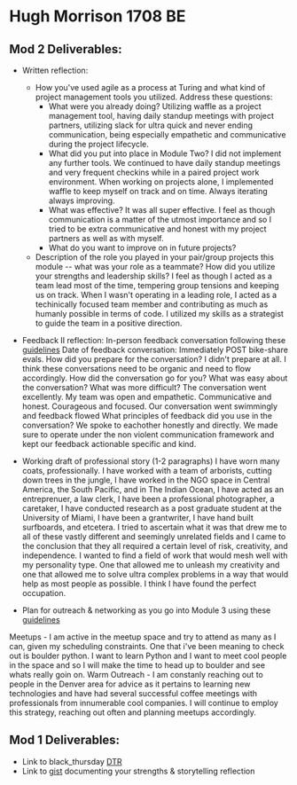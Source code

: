 # Hugh Morrison 1708 BE
## Mod 2 Deliverables:
* Written reflection:
  * How you've used agile as a process at Turing and what kind of project management tools you utilized. Address these questions:
    * What were you already doing?
    Utilizing waffle as a project management tool, having daily standup meetings with project partners, utilizing slack for ultra quick and never ending communication, being especially empathetic and communicative during the project lifecycle.
    * What did you put into place in Module Two?
    I did not implement any further tools. We continued to have daily standup meetings and very frequent checkins while in a paired project work environment. When working on projects alone, I implemented waffle to keep myself on track and on time. Always iterating always improving.
    * What was effective?
    It was all super effective. I feel as though communication is a matter of the utmost importance and so I tried to be extra communicative and honest with my project partners as well as with myself. 
    * What do you want to improve on in future projects?
  * Description of the role you played in your pair/group projects this module -- what was your role as a teammate? How did you utilize your strengths and leadership skills?
  I feel as though I acted as a team lead most of the time, tempering group tensions and keeping us on track. When I wasn't operating in a leading role, I acted as a techinically focused team member and contributing as much as humanly possible in terms of code. I utilized my skills as a strategist to guide the team in a positive direction. 
* Feedback II reflection: In-person feedback conversation following these [guidelines](https://github.com/turingschool/career-development-curriculum/blob/master/module_two/feedback_conversation_reflection_guidelines.md)
Date of feedback conversation: Immediately POST bike-share evals.
How did you prepare for the conversation? I didn't prepare at all. I think these conversations need to be organic and need to flow accordingly. 
How did the conversation go for you? What was easy about the conversation? What was more difficult?
The conversation went excellently. My team was open and empathetic. Communicative and honest. Courageous and focused. Our conversation went swimmingly and feedback flowed 
What principles of feedback did you use in the conversation?
We spoke to eachother honestly and directly. We made sure to operate under the non violent communication framework and kept our feedback actionable specific and kind.

* Working draft of professional story (1-2 paragraphs)
I have worn many coats, professionally. I have worked with a team of arborists, cutting down trees in the jungle, I have worked in the NGO space in Central America, the South Pacific, and in The Indian Ocean, I have acted as an entreprenuer, a law clerk, I have been a professional photographer, a caretaker, I have conducted research as a post graduate student at the University of Miami, I have been a grantwriter, I have hand built surfboards, and etcetera. I tried to ascertain what it was that drew me to all of these vastly different and seemingly unrelated fields and I came to the conclusion that they all required a certain level of risk, creativity, and independence. I wanted to find a field of work that would mesh well with my personality type. One that allowed me to unleash my creativity and one that allowed me to solve ultra complex problems in a way that would help as most people as possible. I think I have found the perfect occupation.

* Plan for outreach & networking as you go into Module 3 using these [guidelines](https://github.com/turingschool/career-development-curriculum/blob/master/module_two/outreach_networking_guidelines.md)

Meetups - I am active in the meetup space and try to attend as many as I can, given my scheduling constraints. One that i've been meaning to check out is boulder python. I want to learn Python and I want to meet cool people in the space and so I will make the time to head up to boulder and see whats really goin on.
Warm Outreach - I am constanly reaching out to people in the Denver area for advice as it pertains to learning new technologies and have had several successful coffee meetings with professionals from innumerable cool companies. I will continue to employ this strategy, reaching out often and planning meetups accordingly. 

## Mod 1 Deliverables:
* Link to black_thursday [DTR](https://gist.github.com/hmorri32/95138de755c2a21563b7d7162d50628d)
* Link to [gist](https://gist.github.com/hmorri32/06edfdb56f5c30cdb0174ab595f5aba9) documenting your strengths & storytelling reflection
